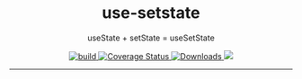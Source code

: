 <h1 align="center">use-setstate</h1>
<p align="center">useState + setState = useSetState</p>

<p align="center">
  <a href="https://travis-ci.org/dacre-denny/use-setstate">
    <img src="https://travis-ci.org/dacre-denny/use-setstate.svg?branch=master" alt="build">
  </a>
  <a href="https://coveralls.io/github/dacre-denny/use-setstate?branch=master">
    <img src="https://coveralls.io/repos/github/dacre-denny/use-setstate/badge.svg?branch=master" alt="Coverage Status">
  </a>
  <a href="https://www.npmjs.com/package/use-setstate">
    <img src="https://img.shields.io/npm/dm/use-setstate" alt="Downloads">
  </a>
  <a href="https://www.codacy.com?utm_source=github.com&amp;utm_medium=referral&amp;utm_content=dacre-denny/use-setstate&amp;utm_campaign=Badge_Grade"><img src="https://api.codacy.com/project/badge/Grade/295187f20b074fd9b63040c3538e006a"/></a>
</p>

---

